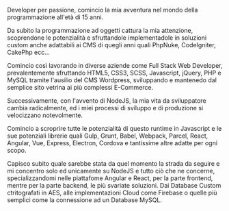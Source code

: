 Developer per passione, comincio la mia avventura nel mondo della programmazione all'età di 15 anni.

Da subito la programmazione ad oggetti cattura la mia attenzione, scoprendone le potenzialità e sfruttandole implementadole in soluzioni custom anche adattabili ai CMS di quegli anni quali PhpNuke, CodeIgniter, CakePhp ecc...

Comincio così lavorando in diverse aziende come Full Stack Web Developer, prevalentemente sfruttando HTML5, CSS3, SCSS, Javascript, jQuery, PHP e MySQL tramite l'ausilio del CMS Wordpress, sviluppando e mantenedo dal semplice sito vetrina ai più complessi E-Commerce.

Successivamente, con l'avvento di NodeJS, la mia vita da sviluppatore cambia radicalmente, ed i miei processi di sviluppo e di produzione si velocizzano notevolmente.

Comincio a scroprire tutte le potenzialità di questo runtime in Javascript e le sue potenziali librerie quali Gulp, Grunt, Babel, Webpack, Parcel, React, Angular, Vue, Express, Electron, Cordova e tantissime altre adatte per ogni scopo.

Capisco subito quale sarebbe stata da quel momento la strada da seguire e mi concentro solo ed unicamente su NodeJS e tutto ciò che ne concerne, specializzandomi nelle piattafome Angular e React, per la parte frontend, mentre per la parte backend, le più svariate soluzioni. Dai Database Custom ctritografati in AES, alle implementazioni Cloud come Firebase o quelle più semplici come la connessione ad un Database MySQL.
